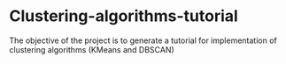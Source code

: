 # Clustering-algorithms-tutorial
The objective of the project is to generate a tutorial for implementation of clustering algorithms (KMeans and DBSCAN)
